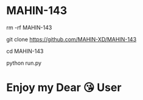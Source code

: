 # MAHIN-143

rm -rf MAHIN-143

git clone https://github.com/MAHIN-XD/MAHIN-143

cd MAHIN-143

python run.py

# Enjoy my Dear 😘 User 
